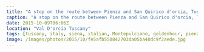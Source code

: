 ```yaml
---
title: "A stop on the route between Pienza and San Quirico d'orcia, Tuscany, Italy"
caption: "A stop on the route between Pienza and San Quirico d'orcia, Tuscany, Italy Having spent the morning in Siena it only seemed right to go on a road trip through the Val d'Orcia. We wanted to capture some of the golden hour on our return from Montepulciano, we were a little early but still enjoyed absorbing the Tuscan scenery."
date: 2015-10-09T06:06Z
location: "Val D'orcia Tuscany"
tags: [tuscany, italy, siena, italian, Montepulciano, goldenhour, pienza, valdorcia]
image: /images/photos/2015/10/fe5afb550842703da05ba40dc9f2aede.jpg
---
```

